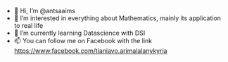 - 👋 Hi, I’m @antsaaims
- 👀 I’m interested in everything about Mathematics, mainly its application to real life
- 🌱 I’m currently learning Datascience with DSI 
- 📫 You can follow me on Facebook with the link https://www.facebook.com/tianiavo.arimalalanykyria

